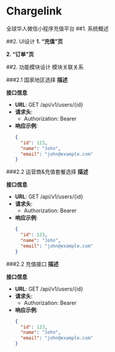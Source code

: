 # Chargelink
全球华人微信小程序充值平台
##1. 系统概述

##2. UI设计
**1. “充值”页**

**2. “订单”页**

##2. 功能模块设计
模块关联关系

###2.1 国家地区选择
**描述**

**接口信息**
- **URL**: GET /api/v1/users/{id}
- **请求头**:
  - Authorization: Bearer <token>
- **响应示例**:
  ```json
  {
    "id": 123,
    "name": "John",
    "email": "john@example.com"
  }
###2.2 运营商&充值套餐选择
**描述**

**接口信息**
- **URL**: GET /api/v1/users/{id}
- **请求头**:
  - Authorization: Bearer <token>
- **响应示例**:
  ```json
  {
    "id": 123,
    "name": "John",
    "email": "john@example.com"
  }
###2.2 充值接口
**描述**

**接口信息**
- **URL**: GET /api/v1/users/{id}
- **请求头**:
  - Authorization: Bearer <token>
- **响应示例**:
  ```json
  {
    "id": 123,
    "name": "John",
    "email": "john@example.com"
  }
